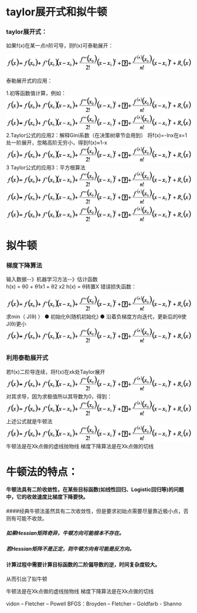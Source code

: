 
# taylor展开式和拟牛顿

### taylor展开式：

如果f(x)在某一点n阶可导，则f(x)可泰勒展开：

![](1.png)

泰勒展开式的应用：

1.初等函数值计算，例如：
![](2.png)
![](3.png)
2.Taylor公式的应用2：解释Gini系数（在决策树章节会用到）
将f(x)=-lnx在x=1处一阶展开，忽略高阶无穷小，得到f(x)≈1-x
![](4.png)
3 Taylor公式的应用3：平方根算法
![](5.png)
![](6.png)
![](7.png)

# 拟牛顿
### 梯度下降算法
输入数据--》机器学习方法--》估计函数  
h(x)  =    θ0      +   θ1x1  + θ2 x2
h(x)  =    θ转置X
错误损失函数：

![](8.png)
求min（ J(θ) ）
  ● 初始化θ(随机初始化)
  ● 沿着负梯度方向迭代，更新后的θ使J(θ)更小
![](9.png)

### 利用泰勒展开式
若f(x)二阶导连续，将f(x)在xk处Taylor展开
![](10.png)
对其求导，因为求极值所以其导数为0，得到：
![](11.png)
上述公式就是牛顿法
![](12.png)
牛顿法是在Xk点做的虚线抛物线
梯度下降算法是在Xk点做的切线

# 牛顿法的特点：
#### 牛顿法具有二阶收敛性，在某些目标函数(如线性回归、Logistic回归等)的问题中，它的收敛速度比梯度下降要快。
####经典牛顿法虽然具有二次收敛性，但是要求初始点需要尽量靠近极小点，否则有可能不收敛。
##### 如果Hessian矩阵奇异，牛顿方向可能根本不存在。
##### 若Hessian矩阵不是正定，则牛顿方向有可能是反方向。
#### 计算过程中需要计算目标函数的二阶偏导数的逆，时间复杂度较大。

从而引出了拟牛顿

牛顿法是在Xk点做的虚线抛物线
梯度下降算法是在Xk点做的切线

vidon – Fletcher – Powell
BFGS：Broyden – Fletcher – Goldfarb - Shanno
